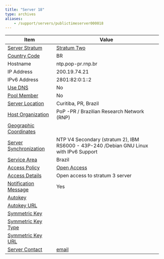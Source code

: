 ```yaml
---
title: "Server 18"
type: archives
aliases:
    - /support/servers/publictimeserver000018
---
```


| Item | Value |
| ----- | ----- |
| [Server Stratum](/support/servers/serverstratum) | [Stratum Two](/support/servers/stratumtwotimeservers) |
| [Country Code](/support/servers/countrycode) | BR |
| Hostname |  ntp.pop-pr.rnp.br |
| IP Address |  200.19.74.21 |
| IPv6 Address |  2801:82:0:1::2 |
| [Use DNS](/support/servers/usedns) | No |
| [Pool Member](/support/servers/poolmember) | No |
| [Server Location](/support/servers/serverlocation) |  Curitiba, PR, Brazil |
| [Host Organization](/support/servers/hostorganization) |  PoP -PR / Brazilian Research Network (RNP) |
| [ Geographic Coordinates](/support/servers/geographiccoordinates) | |
| [Server Synchronization](/support/servers/serversynchronization) |  NTP V4 Secondary (stratum 2), IBM RS6000 - 43P-240 /Debian GNU Linux with IPv6 Support  |
| [Service Area](/support/servers/servicearea) | Brazil |
| [Access Policy](/support/servers/accesspolicy) | [Open Access](/support/servers/openaccess) |
| [Access Details](/support/servers/accessdetails) |  Open access to stratum 3 server  |
| [Notification Message](/support/servers/notificationmessage) | Yes |
| [Autokey](/support/servers/autokey) | |
| [Autokey URL](/support/servers/autokeyurl) | |
| [Symmetric Key](/support/servers/symmetrickey) | |
| [Symmetric Key Type](/support/servers/symmetrickeytype) | |
| [Symmetric Key URL](/support/servers/symmetrickeyurl) | |
| [Server Contact](/support/servers/servercontact) | [email](mailto:ntp-admin@pop-pr.rnp.br) |